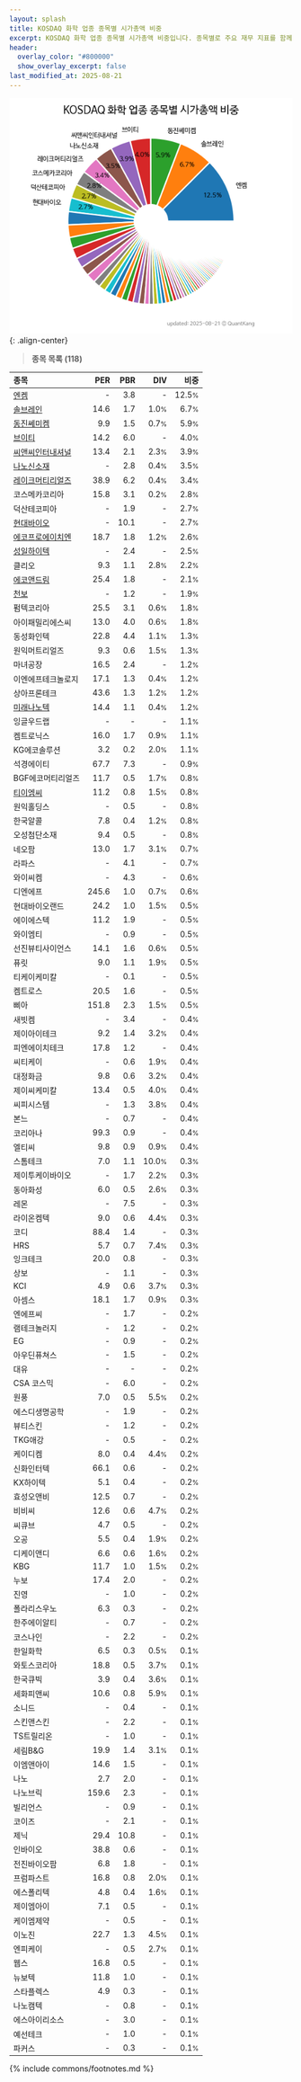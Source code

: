 ```yaml
---
layout: splash
title: KOSDAQ 화학 업종 종목별 시가총액 비중
excerpt: KOSDAQ 화학 업종 종목별 시가총액 비중입니다. 종목별로 주요 재무 지표를 함께 표시합니다.
header:
  overlay_color: "#800000"
  show_overlay_excerpt: false
last_modified_at: 2025-08-21
---
```



![KOSDAQ 화학 업종 종목별 시가총액 비중](/stats/sector/images/kosdaq_업종_화학_종목.png){: .align-center}


> **종목 목록 (118)**<a id="list"></a>

| **종목** | **PER** | **PBR** | **DIV** | **비중** |
| :------- | ------: | ------: | ------: | -------: |
| [엔켐](/348370/) | - | 3.8 | - | 12.5<small>%</small> |
| [솔브레인](/357780/) | 14.6 | 1.7 | 1.0<small>%</small> | 6.7<small>%</small> |
| [동진쎄미켐](/005290/) | 9.9 | 1.5 | 0.7<small>%</small> | 5.9<small>%</small> |
| [브이티](/018290/) | 14.2 | 6.0 | - | 4.0<small>%</small> |
| [씨앤씨인터내셔널](/352480/) | 13.4 | 2.1 | 2.3<small>%</small> | 3.9<small>%</small> |
| [나노신소재](/121600/) | - | 2.8 | 0.4<small>%</small> | 3.5<small>%</small> |
| [레이크머티리얼즈](/281740/) | 38.9 | 6.2 | 0.4<small>%</small> | 3.4<small>%</small> |
| 코스메카코리아 | 15.8 | 3.1 | 0.2<small>%</small> | 2.8<small>%</small> |
| 덕산테코피아 | - | 1.9 | - | 2.7<small>%</small> |
| [현대바이오](/048410/) | - | 10.1 | - | 2.7<small>%</small> |
| [에코프로에이치엔](/383310/) | 18.7 | 1.8 | 1.2<small>%</small> | 2.6<small>%</small> |
| [성일하이텍](/365340/) | - | 2.4 | - | 2.5<small>%</small> |
| 클리오 | 9.3 | 1.1 | 2.8<small>%</small> | 2.2<small>%</small> |
| [에코앤드림](/101360/) | 25.4 | 1.8 | - | 2.1<small>%</small> |
| [천보](/278280/) | - | 1.2 | - | 1.9<small>%</small> |
| 펌텍코리아 | 25.5 | 3.1 | 0.6<small>%</small> | 1.8<small>%</small> |
| 아이패밀리에스씨 | 13.0 | 4.0 | 0.6<small>%</small> | 1.8<small>%</small> |
| 동성화인텍 | 22.8 | 4.4 | 1.1<small>%</small> | 1.3<small>%</small> |
| 원익머트리얼즈 | 9.3 | 0.6 | 1.5<small>%</small> | 1.3<small>%</small> |
| 마녀공장 | 16.5 | 2.4 | - | 1.2<small>%</small> |
| 이엔에프테크놀로지 | 17.1 | 1.3 | 0.4<small>%</small> | 1.2<small>%</small> |
| 상아프론테크 | 43.6 | 1.3 | 1.2<small>%</small> | 1.2<small>%</small> |
| [미래나노텍](/095500/) | 14.4 | 1.1 | 0.4<small>%</small> | 1.2<small>%</small> |
| 잉글우드랩 | - | - | - | 1.1<small>%</small> |
| 켐트로닉스 | 16.0 | 1.7 | 0.9<small>%</small> | 1.1<small>%</small> |
| KG에코솔루션 | 3.2 | 0.2 | 2.0<small>%</small> | 1.1<small>%</small> |
| 석경에이티 | 67.7 | 7.3 | - | 0.9<small>%</small> |
| BGF에코머티리얼즈 | 11.7 | 0.5 | 1.7<small>%</small> | 0.8<small>%</small> |
| [티이엠씨](/425040/) | 11.2 | 0.8 | 1.5<small>%</small> | 0.8<small>%</small> |
| 원익홀딩스 | - | 0.5 | - | 0.8<small>%</small> |
| 한국알콜 | 7.8 | 0.4 | 1.2<small>%</small> | 0.8<small>%</small> |
| 오성첨단소재 | 9.4 | 0.5 | - | 0.8<small>%</small> |
| 네오팜 | 13.0 | 1.7 | 3.1<small>%</small> | 0.7<small>%</small> |
| 라파스 | - | 4.1 | - | 0.7<small>%</small> |
| 와이씨켐 | - | 4.3 | - | 0.6<small>%</small> |
| 디엔에프 | 245.6 | 1.0 | 0.7<small>%</small> | 0.6<small>%</small> |
| 현대바이오랜드 | 24.2 | 1.0 | 1.5<small>%</small> | 0.5<small>%</small> |
| 에이에스텍 | 11.2 | 1.9 | - | 0.5<small>%</small> |
| 와이엠티 | - | 0.9 | - | 0.5<small>%</small> |
| 선진뷰티사이언스 | 14.1 | 1.6 | 0.6<small>%</small> | 0.5<small>%</small> |
| 퓨릿 | 9.0 | 1.1 | 1.9<small>%</small> | 0.5<small>%</small> |
| 티케이케미칼 | - | 0.1 | - | 0.5<small>%</small> |
| 켐트로스 | 20.5 | 1.6 | - | 0.5<small>%</small> |
| 삐아 | 151.8 | 2.3 | 1.5<small>%</small> | 0.5<small>%</small> |
| 새빗켐 | - | 3.4 | - | 0.4<small>%</small> |
| 제이아이테크 | 9.2 | 1.4 | 3.2<small>%</small> | 0.4<small>%</small> |
| 피엔에이치테크 | 17.8 | 1.2 | - | 0.4<small>%</small> |
| 씨티케이 | - | 0.6 | 1.9<small>%</small> | 0.4<small>%</small> |
| 대정화금 | 9.8 | 0.6 | 3.2<small>%</small> | 0.4<small>%</small> |
| 제이씨케미칼 | 13.4 | 0.5 | 4.0<small>%</small> | 0.4<small>%</small> |
| 씨피시스템 | - | 1.3 | 3.8<small>%</small> | 0.4<small>%</small> |
| 본느 | - | 0.7 | - | 0.4<small>%</small> |
| 코리아나 | 99.3 | 0.9 | - | 0.4<small>%</small> |
| 엘티씨 | 9.8 | 0.9 | 0.9<small>%</small> | 0.4<small>%</small> |
| 스톰테크 | 7.0 | 1.1 | 10.0<small>%</small> | 0.3<small>%</small> |
| 제이투케이바이오 | - | 1.7 | 2.2<small>%</small> | 0.3<small>%</small> |
| 동아화성 | 6.0 | 0.5 | 2.6<small>%</small> | 0.3<small>%</small> |
| 레몬 | - | 7.5 | - | 0.3<small>%</small> |
| 라이온켐텍 | 9.0 | 0.6 | 4.4<small>%</small> | 0.3<small>%</small> |
| 코디 | 88.4 | 1.4 | - | 0.3<small>%</small> |
| HRS | 5.7 | 0.7 | 7.4<small>%</small> | 0.3<small>%</small> |
| 잉크테크 | 20.0 | 0.8 | - | 0.3<small>%</small> |
| 상보 | - | 1.1 | - | 0.3<small>%</small> |
| KCI | 4.9 | 0.6 | 3.7<small>%</small> | 0.3<small>%</small> |
| 아셈스 | 18.1 | 1.7 | 0.9<small>%</small> | 0.3<small>%</small> |
| 엔에프씨 | - | 1.7 | - | 0.2<small>%</small> |
| 램테크놀러지 | - | 1.2 | - | 0.2<small>%</small> |
| EG | - | 0.9 | - | 0.2<small>%</small> |
| 아우딘퓨쳐스 | - | 1.5 | - | 0.2<small>%</small> |
| 대유 | - | - | - | 0.2<small>%</small> |
| CSA 코스믹 | - | 6.0 | - | 0.2<small>%</small> |
| 원풍 | 7.0 | 0.5 | 5.5<small>%</small> | 0.2<small>%</small> |
| 에스디생명공학 | - | 1.9 | - | 0.2<small>%</small> |
| 뷰티스킨 | - | 1.2 | - | 0.2<small>%</small> |
| TKG애강 | - | 0.5 | - | 0.2<small>%</small> |
| 케이디켐 | 8.0 | 0.4 | 4.4<small>%</small> | 0.2<small>%</small> |
| 신화인터텍 | 66.1 | 0.6 | - | 0.2<small>%</small> |
| KX하이텍 | 5.1 | 0.4 | - | 0.2<small>%</small> |
| 효성오앤비 | 12.5 | 0.7 | - | 0.2<small>%</small> |
| 비비씨 | 12.6 | 0.6 | 4.7<small>%</small> | 0.2<small>%</small> |
| 씨큐브 | 4.7 | 0.5 | - | 0.2<small>%</small> |
| 오공 | 5.5 | 0.4 | 1.9<small>%</small> | 0.2<small>%</small> |
| 디케이앤디 | 6.6 | 0.6 | 1.6<small>%</small> | 0.2<small>%</small> |
| KBG | 11.7 | 1.0 | 1.5<small>%</small> | 0.2<small>%</small> |
| 누보 | 17.4 | 2.0 | - | 0.2<small>%</small> |
| 진영 | - | 1.0 | - | 0.2<small>%</small> |
| 폴라리스우노 | 6.3 | 0.3 | - | 0.2<small>%</small> |
| 한주에이알티 | - | 0.7 | - | 0.2<small>%</small> |
| 코스나인 | - | 2.2 | - | 0.2<small>%</small> |
| 한일화학 | 6.5 | 0.3 | 0.5<small>%</small> | 0.1<small>%</small> |
| 와토스코리아 | 18.8 | 0.5 | 3.7<small>%</small> | 0.1<small>%</small> |
| 한국큐빅 | 3.9 | 0.4 | 3.6<small>%</small> | 0.1<small>%</small> |
| 세화피앤씨 | 10.6 | 0.8 | 5.9<small>%</small> | 0.1<small>%</small> |
| 소니드 | - | 0.4 | - | 0.1<small>%</small> |
| 스킨앤스킨 | - | 2.2 | - | 0.1<small>%</small> |
| TS트릴리온 | - | 1.0 | - | 0.1<small>%</small> |
| 세림B&G | 19.9 | 1.4 | 3.1<small>%</small> | 0.1<small>%</small> |
| 이엠앤아이 | 14.6 | 1.5 | - | 0.1<small>%</small> |
| 나노 | 2.7 | 2.0 | - | 0.1<small>%</small> |
| 나노브릭 | 159.6 | 2.3 | - | 0.1<small>%</small> |
| 빌리언스 | - | 0.9 | - | 0.1<small>%</small> |
| 코이즈 | - | 2.1 | - | 0.1<small>%</small> |
| 제닉 | 29.4 | 10.8 | - | 0.1<small>%</small> |
| 인바이오 | 38.8 | 0.6 | - | 0.1<small>%</small> |
| 전진바이오팜 | 6.8 | 1.8 | - | 0.1<small>%</small> |
| 프럼파스트 | 16.8 | 0.8 | 2.0<small>%</small> | 0.1<small>%</small> |
| 에스폴리텍 | 4.8 | 0.4 | 1.6<small>%</small> | 0.1<small>%</small> |
| 제이엠아이 | 7.1 | 0.5 | - | 0.1<small>%</small> |
| 케이엠제약 | - | 0.5 | - | 0.1<small>%</small> |
| 이노진 | 22.7 | 1.3 | 4.5<small>%</small> | 0.1<small>%</small> |
| 엔피케이 | - | 0.5 | 2.7<small>%</small> | 0.1<small>%</small> |
| 웹스 | 16.8 | 0.5 | - | 0.1<small>%</small> |
| 뉴보텍 | 11.8 | 1.0 | - | 0.1<small>%</small> |
| 스타플렉스 | 4.9 | 0.3 | - | 0.1<small>%</small> |
| 나노캠텍 | - | 0.8 | - | 0.1<small>%</small> |
| 에스아이리소스 | - | 3.0 | - | 0.1<small>%</small> |
| 예선테크 | - | 1.0 | - | 0.1<small>%</small> |
| 파커스 | - | 0.3 | - | 0.1<small>%</small> |

{% include commons/footnotes.md %}